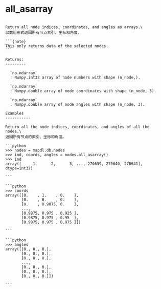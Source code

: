 # all_asarray

````{method} DbNodes.all_asarray()

Return all node indices, coordinates, and angles as arrays.\
以数组形式返回所有节点索引、坐标和角度。

```{note}
This only returns data of the selected nodes.
```

Returns:
---------

  `np.ndarray`
  : Numpy.int32 array of node numbers with shape (n_node,).

  `np.ndarray`
  : Numpy.double array of node coordinates with shape (n_node, 3).

  `np.ndarray`
  : Numpy.double array of node angles with shape (n_node, 3).

Examples
-----------

Return all the node indices, coordinates, and angles of all the nodes.\
返回所有节点的索引、坐标和角度。

```python
>>> nodes = mapdl.db.nodes
>>> ind, coords, angles = nodes.all_asarray()
>>> ind
array([     1,      2,      3, ..., 270639, 270640, 270641], dtype=int32)

```

```python
>>> coords
array([[0.    , 1.    , 0.    ],
       [0.    , 0.    , 0.    ],
       [0.    , 0.9875, 0.    ],
       ...,
       [0.9875, 0.975 , 0.925 ],
       [0.9875, 0.975 , 0.95  ],
       [0.9875, 0.975 , 0.975 ]])

```

```python
>>> angles
array([[0., 0., 0.],
       [0., 0., 0.],
       [0., 0., 0.],
       ...,
       [0., 0., 0.],
       [0., 0., 0.],
       [0., 0., 0.]])

```

````